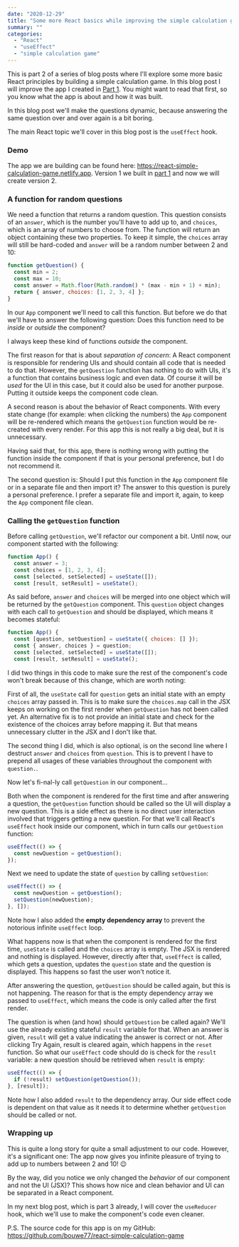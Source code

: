 ```yaml
---
date: "2020-12-29"
title: "Some more React basics while improving the simple calculation game (part 2)"
summary: ""
categories:
  - "React"
  - "useEffect"
  - "simple calculation game"
---
```


This is part 2 of a series of blog posts where I'll explore some more basic React principles by building a simple calculation game. In this blog post I will improve the app I created in [Part 1]. You might want to read that first, so you know what the app is about and how it was built.

In this blog post we'll make the questions dynamic, because answering the same question over and over again is a bit boring.

The main React topic we'll cover in this blog post is the `useEffect` hook.

### Demo

The app we are building can be found here: https://react-simple-calculation-game.netlify.app. Version 1 we built in [part 1] and now we will create version 2.

### A function for random questions

We need a function that returns a random question. This question consists of an `answer`, which is the number you'll have to add up to, and `choices`, which is an array of numbers to choose from. The function will return an object containing these two properties. To keep it simple, the `choices` array will still be hard-coded and `answer` will be a random number between 2 and 10:

```js
function getQuestion() {
  const min = 2;
  const max = 10;
  const answer = Math.floor(Math.random() * (max - min + 1) + min);
  return { answer, choices: [1, 2, 3, 4] };
}
```

In our `App` component we'll need to call this function. But before we do that we'll have to answer the following question: Does this function need to be _inside_ or _outside_ the component?

I always keep these kind of functions _outside_ the component.

The first reason for that is about _separation of concern_: A React component is responsible for rendering UIs and should contain all code that is needed to do that. However, the `getQuestion` function has nothing to do with UIs, it's a function that contains business logic and even data. Of course it will be _used_ for the UI in this case, but it could also be used for another purpose. Putting it outside keeps the component code clean.

A second reason is about the behavior of React components. With every state change (for example: when clicking the numbers) the `App` component will be re-rendered which means the `getQuestion` function would be re-created with every render. For this app this is not really a big deal, but it is unnecessary.

Having said that, for this app, there is nothing wrong with putting the function inside the component if that is your personal preference, but I do not recommend it.

The second question is: Should I put this function in the `App` component file or in a separate file and then import it? The answer to this question is purely a personal preference. I prefer a separate file and import it, again, to keep the `App` component file clean.

### Calling the `getQuestion` function

Before calling `getQuestion`, we'll refactor our component a bit. Until now, our component started with the following:

```js
function App() {
  const answer = 3;
  const choices = [1, 2, 3, 4];
  const [selected, setSelected] = useState([]);
  const [result, setResult] = useState();
```

As said before, `answer` and `choices` will be merged into one object which will be returned by the `getQuestion` component. This `question` object changes with each call to `getQuestion` and should be displayed, which means it becomes stateful:

```js
function App() {
  const [question, setQuestion] = useState({ choices: [] });
  const { answer, choices } = question;
  const [selected, setSelected] = useState([]);
  const [result, setResult] = useState();
```

I did two things in this code to make sure the rest of the component's code won't break because of this change, which are worth noting:

First of all, the `useState` call for `question` gets an initial state with an empty `choices` array passed in. This is to make sure the `choices.map` call in the JSX keeps on working on the first render when `getQuestion` has not been called yet. An alternative fix is to not provide an initial state and check for the existence of the choices array before mapping it. But that means unnecessary clutter in the JSX and I don't like that.

The second thing I did, which is also optional, is on the second line where I destruct `answer` and `choices` from `question`. This is to prevent I have to prepend all usages of these variables throughout the component with `question.`.

Now let's fi-nal-ly call `getQuestion` in our component...

Both when the component is rendered for the first time and after answering a question, the `getQuestion` function should be called so the UI will display a new question. This is a side effect as there is no direct user interaction involved that triggers getting a new question. For that we'll call React's `useEffect` hook inside our component, which in turn calls our `getQuestion` function:

```js
useEffect(() => {
  const newQuestion = getQuestion();
});
```

Next we need to update the state of `question` by calling `setQuestion`:

```js
useEffect(() => {
  const newQuestion = getQuestion();
  setQuestion(newQuestion);
}, []);
```

Note how I also added the **empty dependency array** to prevent the notorious infinite `useEffect` loop.

What happens now is that when the component is rendered for the first time, `useState` is called and the `choices` array is empty. The JSX is rendered and nothing is displayed. However, directly after that, `useEffect` is called, which gets a question, updates the `question` state and the question is displayed. This happens so fast the user won't notice it.

After answering the question, `getQuestion` should be called again, but this is not happening. The reason for that is the empty dependency array we passed to `useEffect`, which means the code is only called after the first render.

The question is when (and how) should `getQuestion` be called again? We'll use the already existing stateful `result` variable for that. When an answer is given, `result` will get a value indicating the answer is correct or not. After clicking Try Again, result is cleared again, which happens in the `reset` function. So what our `useEffect` code should do is check for the `result` variable: a new question should be retrieved when `result` is empty:

```js
useEffect(() => {
  if (!result) setQuestion(getQuestion());
}, [result]);
```

Note how I also added `result` to the dependency array. Our side effect code is dependent on that value as it needs it to determine whether `getQuestion` should be called or not.

### Wrapping up

This is quite a long story for quite a small adjustment to our code. However, it's a significant one: The app now gives you infinite pleasure of trying to add up to numbers between 2 and 10! 😉

By the way, did you notice we only changed the _behavior_ of our component and not the UI (JSX)? This shows how nice and clean behavior and UI can be separated in a React component.

In my next blog post, which is part 3 already, I will cover the `useReducer` hook, which we'll use to make the component's code even cleaner.

P.S. The source code for this app is on my GitHub: https://github.com/bouwe77/react-simple-calculation-game

[part 1]: /learn-react-basics-by-creating-a-simple-calculation-game
